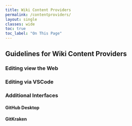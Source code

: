 ```yaml
---
title: Wiki Content Providers
permalink: /contentproviders/
layout: single
classes: wide
toc: true
toc_label: "On This Page"
---
```


## Guidelines for Wiki Content Providers

### Editing view the Web


### Editing via VSCode



### Additional Interfaces
#### GitHub Desktop
#### GitKraken
